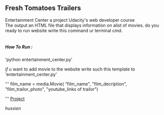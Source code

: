 ## Fresh Tomatoes Trailers

Entertainment Center  a project  Udacity's  web developer course<br />
The output  an HTML file that displays information on alist of movies.
do you ready to run website write this command  ur terminal  cmd. <br /><br />


##### How To Run :


'python entertainment_center.py'

*if* u want to add movie to the website  write such
this template to 'entertainment_center.py'

'''
film_name = media.Movie(
    "film_name",
    "film_decription",
    "film_trailor_photo",
    "youtube_links of trailor")
    
'''
[Project](http://jovial-pare-b06b7c.bitballoon.com/)

*hussien*

